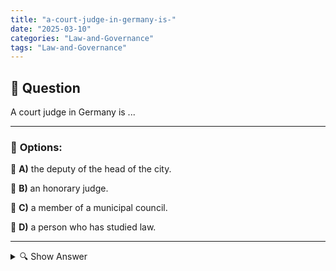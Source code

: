 ```yaml
---
title: "a-court-judge-in-germany-is-"
date: "2025-03-10"
categories: "Law-and-Governance"
tags: "Law-and-Governance"
---
```


## 📌 **Question**

A court judge in Germany is ...



---

### 📝 **Options:**

🔘 **A)** the deputy of the head of the city.

🔘 **B)** an honorary judge.

🔘 **C)** a member of a municipal council.

🔘 **D)** a person who has studied law.

---

<details>
  <summary>🔍 Show Answer</summary>

  <p>
💡  <b>Correct Answer:</b>  b
  </p>
  <p>
    📖<b>Explanation:</b>
    In Germany, the court lay judge plays an important role in the legal system. Court lay judges are honorary judges who participate in criminal and civil proceedings together with professional judges. They bring the citizens' point of view into the decision-making process and contribute to balanced jurisprudence. Court jurors are not law students, but are selected from the population to bring a variety of perspectives to the court. Their work is voluntary and serves democratic participation in the judiciary.
  </p>
</details>
